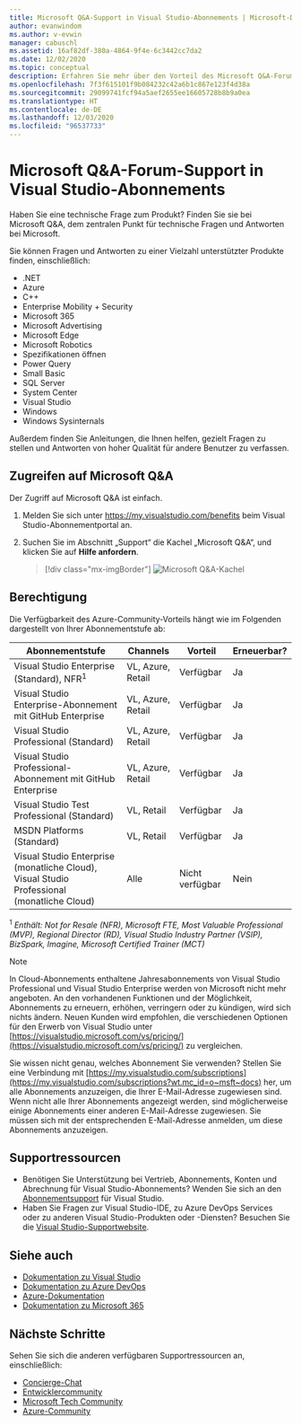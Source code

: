 ```yaml
---
title: Microsoft Q&A-Support in Visual Studio-Abonnements | Microsoft-Dokumentation
author: evanwindom
ms.author: v-evwin
manager: cabuschl
ms.assetid: 16af82df-380a-4864-9f4e-6c3442cc7da2
ms.date: 12/02/2020
ms.topic: conceptual
description: Erfahren Sie mehr über den Vorteil des Microsoft Q&A-Forum-Supports in ausgewählten Visual Studio-Abonnements.
ms.openlocfilehash: 7f3f615101f9b084232c42a6b1c867e123f4d38a
ms.sourcegitcommit: 29099741fcf94a5aef2655ee16605728b8b9a0ea
ms.translationtype: HT
ms.contentlocale: de-DE
ms.lasthandoff: 12/03/2020
ms.locfileid: "96537733"
---
```

# <a name="microsoft-qa-forum-support-in-visual-studio-subscriptions"></a>Microsoft Q&A-Forum-Support in Visual Studio-Abonnements
Haben Sie eine technische Frage zum Produkt? Finden Sie sie bei Microsoft Q&A, dem zentralen Punkt für technische Fragen und Antworten bei Microsoft.

Sie können Fragen und Antworten zu einer Vielzahl unterstützter Produkte finden, einschließlich:
- .NET
- Azure
- C++
- Enterprise Mobility + Security
- Microsoft 365
- Microsoft Advertising
- Microsoft Edge
- Microsoft Robotics
- Spezifikationen öffnen
- Power Query 
- Small Basic
- SQL Server
- System Center
- Visual Studio
- Windows 
- Windows Sysinternals

Außerdem finden Sie Anleitungen, die Ihnen helfen, gezielt Fragen zu stellen und Antworten von hoher Qualität für andere Benutzer zu verfassen. 

## <a name="access-microsoft-qa"></a>Zugreifen auf Microsoft Q&A
Der Zugriff auf Microsoft Q&A ist einfach. 
1. Melden Sie sich unter <https://my.visualstudio.com/benefits> beim Visual Studio-Abonnementportal an.
0. Suchen Sie im Abschnitt „Support“ die Kachel „Microsoft Q&A“, und klicken Sie auf **Hilfe anfordern**.

   > [!div class="mx-imgBorder"]
   > ![Microsoft Q&A-Kachel](_img/vs-microsoft-qa/vs-microsoft-qa-tile.png "Klicken Sie auf „Hilfe anfordern“, um eine Verbindung mit dem Microsoft Q&A-Forum herzustellen.")

## <a name="eligibility"></a>Berechtigung
Die Verfügbarkeit des Azure-Community-Vorteils hängt wie im Folgenden dargestellt von Ihrer Abonnementstufe ab:

|                                          Abonnementstufe                                           |     Channels      |    Vorteil    | Erneuerbar? |
|-------------------------------------------------------------------------------------------------------|-------------------|---------------|------------|
|                           Visual Studio Enterprise (Standard), NFR<sup>1</sup>                            | VL, Azure, Retail |   Verfügbar    |    Ja     |
|                           Visual Studio Enterprise-Abonnement mit GitHub Enterprise                           | VL, Azure, Retail |   Verfügbar    |    Ja     |
|                          Visual Studio Professional (Standard)                          | VL, Azure, Retail |   Verfügbar    |    Ja     |
|                          Visual Studio Professional-Abonnement mit GitHub Enterprise                          | VL, Azure, Retail |   Verfügbar    |    Ja     |
|                              Visual Studio Test Professional (Standard)                               |    VL, Retail     |   Verfügbar    |    Ja     |
|                                       MSDN Platforms (Standard)                                       |    VL, Retail     |   Verfügbar    |    Ja     |
| Visual Studio Enterprise (monatliche Cloud), Visual Studio Professional (monatliche Cloud)|        Alle        | Nicht verfügbar |     Nein     |

<sup>1</sup> *Enthält:  Not for Resale (NFR), Microsoft FTE, Most Valuable Professional (MVP), Regional Director (RD), Visual Studio Industry Partner (VSIP), BizSpark, Imagine, Microsoft Certified Trainer (MCT)*

> [!NOTE]
> In Cloud-Abonnements enthaltene Jahresabonnements von Visual Studio Professional und Visual Studio Enterprise werden von Microsoft nicht mehr angeboten. An den vorhandenen Funktionen und der Möglichkeit, Abonnements zu erneuern, erhöhen, verringern oder zu kündigen, wird sich nichts ändern. Neuen Kunden wird empfohlen, die verschiedenen Optionen für den Erwerb von Visual Studio unter [https://visualstudio.microsoft.com/vs/pricing/](https://visualstudio.microsoft.com/vs/pricing/) zu vergleichen.

Sie wissen nicht genau, welches Abonnement Sie verwenden?  Stellen Sie eine Verbindung mit [https://my.visualstudio.com/subscriptions](https://my.visualstudio.com/subscriptions?wt.mc_id=o~msft~docs) her, um alle Abonnements anzuzeigen, die Ihrer E-Mail-Adresse zugewiesen sind. Wenn nicht alle Ihrer Abonnements angezeigt werden, sind möglicherweise einige Abonnements einer anderen E-Mail-Adresse zugewiesen.  Sie müssen sich mit der entsprechenden E-Mail-Adresse anmelden, um diese Abonnements anzuzeigen.

## <a name="support-resources"></a>Supportressourcen
- Benötigen Sie Unterstützung bei Vertrieb, Abonnements, Konten und Abrechnung für Visual Studio-Abonnements?  Wenden Sie sich an den [Abonnementsupport](https://visualstudio.microsoft.com/subscriptions/support/) für Visual Studio.
- Haben Sie Fragen zur Visual Studio-IDE, zu Azure DevOps Services oder zu anderen Visual Studio-Produkten oder -Diensten?  Besuchen Sie die [Visual Studio-Supportwebsite](https://visualstudio.microsoft.com/support/).

## <a name="see-also"></a>Siehe auch
- [Dokumentation zu Visual Studio](/visualstudio/)
- [Dokumentation zu Azure DevOps](/azure/devops/)
- [Azure-Dokumentation](/azure/)
- [Dokumentation zu Microsoft 365](/microsoft-365/)

## <a name="next-steps"></a>Nächste Schritte
Sehen Sie sich die anderen verfügbaren Supportressourcen an, einschließlich:
- [Concierge-Chat](vs-concierge-chat.md)
- [Entwicklercommunity](vs-developer-community.md)
- [Microsoft Tech Community](vs-microsoft-tech-community.md)
- [Azure-Community](vs-azure-community.md)